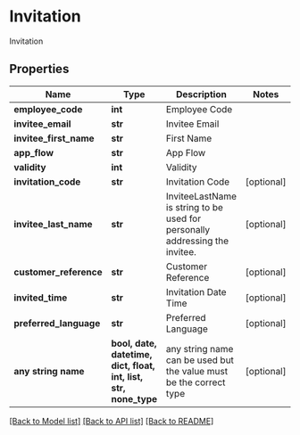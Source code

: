 # Invitation

Invitation

## Properties
Name | Type | Description | Notes
------------ | ------------- | ------------- | -------------
**employee_code** | **int** | Employee Code | 
**invitee_email** | **str** | Invitee Email | 
**invitee_first_name** | **str** | First Name | 
**app_flow** | **str** | App Flow | 
**validity** | **int** | Validity | 
**invitation_code** | **str** | Invitation Code | [optional] 
**invitee_last_name** | **str** | InviteeLastName is string to be used for personally addressing the invitee. | [optional] 
**customer_reference** | **str** | Customer Reference | [optional] 
**invited_time** | **str** | Invitation Date Time | [optional] 
**preferred_language** | **str** | Preferred Language | [optional] 
**any string name** | **bool, date, datetime, dict, float, int, list, str, none_type** | any string name can be used but the value must be the correct type | [optional]

[[Back to Model list]](../README.md#documentation-for-models) [[Back to API list]](../README.md#documentation-for-api-endpoints) [[Back to README]](../README.md)


